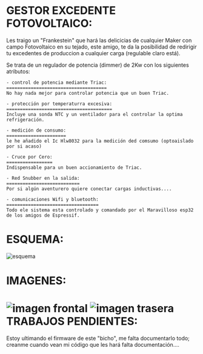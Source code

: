 GESTOR EXCEDENTE FOTOVOLTAICO:
==============================

Les traigo un  "Frankestein" que hará las delicicias de cualquier Maker con campo Fotovoltaico en su tejado, este amigo, te da la posibilidad de redirigir tu excedentes de produccion  a cualquier carga (regulable claro está).

Se trata de un regulador de potencia (dimmer) de 2Kw con los siguientes atributos:

    - control de potencia mediante Triac:
    =====================================
    No hay nada mejor para controlar potencia que un buen Triac.

    - protección por temperaturra excesiva:
    =======================================
    Incluye una sonda NTC y un ventilador para el controlar la optima refrigeración.

    - medición de consumo:    
    ======================
    le he añadido el Ic Hlw8032 para la medición ded comsumo (optoaislado por si acaso)

    - Cruce por Cero:
    =================
    Indispensable para un buen accionamiento de Triac.

    - Red Snubber en la salida:
    ===========================
    Por si algún aventurero quiere conectar cargas inductivas....

    - comunicaciones Wifi y bluetooth:
    ==================================
    Todo ele sistema esta controlado y comandado por el Maravilloso esp32 de los amigos de Espressif.


ESQUEMA:
========
![esquema](https://github.com/victorrova/librerias/blob/60fdc79c3b665ba7ccb75779944cb327731e6d5e/imagenes/Schematic_gestor.png)

IMAGENES:
=========
![imagen frontal](https://github.com/victorrova/librerias/blob/60fdc79c3b665ba7ccb75779944cb327731e6d5e/imagenes/IMG_20240121_105323.jpg)
![imagen trasera](https://github.com/victorrova/librerias/blob/60fdc79c3b665ba7ccb75779944cb327731e6d5e/imagenes/IMG_20240103_132508_1.jpg)
TRABAJOS PENDIENTES:
====================
Estoy ultimando el firmware de este "bicho", me falta documentarlo todo; creanme cuando vean mi código que les hará falta documentación....

